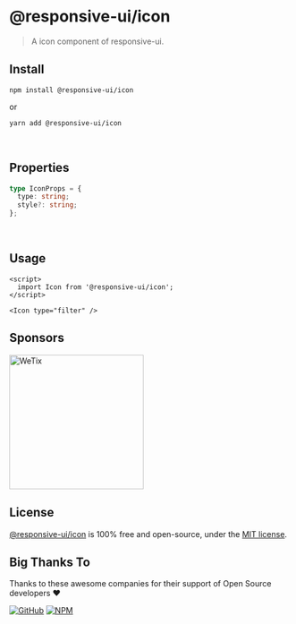 # @responsive-ui/icon

> A icon component of responsive-ui.

## Install

```console
npm install @responsive-ui/icon
```

or

```console
yarn add @responsive-ui/icon
```

<br/>

## Properties

```ts
type IconProps = {
  type: string;
  style?: string;
};
```

<br/>

## Usage

```svelte
<script>
  import Icon from '@responsive-ui/icon';
</script>

<Icon type="filter" />
```

## Sponsors

<img src="https://asset.wetix.my/images/logo/wetix.png" alt="WeTix" width="240px">

## License

[@responsive-ui/icon](https://github.com/wetix/responsive-ui/tree/master/components/icon) is 100% free and open-source, under the [MIT license](https://github.com/wetix/responsive-ui/blob/master/LICENSE).

## Big Thanks To

Thanks to these awesome companies for their support of Open Source developers ❤

[![GitHub](https://jstools.dev/img/badges/github.svg)](https://github.com/open-source)
[![NPM](https://jstools.dev/img/badges/npm.svg)](https://www.npmjs.com/)
